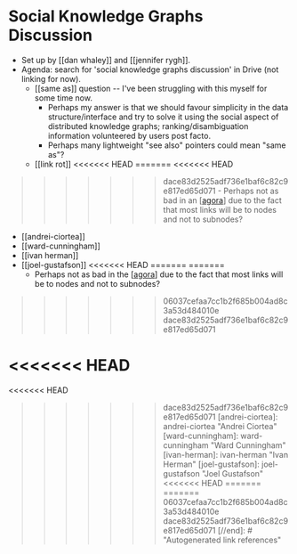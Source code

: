 # Social Knowledge Graphs Discussion

- Set up by [[dan whaley]] and [[jennifer rygh]].
- Agenda: search for 'social knowledge graphs discussion' in Drive (not linking for now).
  - [[same as]] question -- I've been struggling with this myself for some time now.
    - Perhaps my answer is that we should favour simplicity in the data structure/interface and try to solve it using the social aspect of distributed knowledge graphs; ranking/disambiguation information volunteered by users post facto.
    - Perhaps many lightweight "see also" pointers could mean "same as"?
  - [[link rot]]
<<<<<<< HEAD
=======
<<<<<<< HEAD
>>>>>>> dace83d2525adf736e1baf6c82c9e817ed65d071
    - Perhaps not as bad in an [[agora]] due to the fact that most links will be to nodes and not to subnodes?
- [[andrei-ciortea]]
- [[ward-cunningham]]
- [[ivan herman]]
- [[joel-gustafson]]
<<<<<<< HEAD
=======
=======
    - Perhaps not as bad in the [[agora]] due to the fact that most links will be to nodes and not to subnodes?
>>>>>>> 06037cefaa7cc1b2f685b004ad8c3a53d484010e
>>>>>>> dace83d2525adf736e1baf6c82c9e817ed65d071



[//begin]: # "Autogenerated link references for markdown compatibility"
[dan-whaley]: dan-whaley "Dan Whaley"
[jennifer-rygh]: jennifer-rygh "Jennifer Rygh"
[link-rot]: link-rot "Link Rot"
[agora]: agora "Agora"
<<<<<<< HEAD
=======
<<<<<<< HEAD
>>>>>>> dace83d2525adf736e1baf6c82c9e817ed65d071
[andrei-ciortea]: andrei-ciortea "Andrei Ciortea"
[ward-cunningham]: ward-cunningham "Ward Cunningham"
[ivan-herman]: ivan-herman "Ivan Herman"
[joel-gustafson]: joel-gustafson "Joel Gustafson"
<<<<<<< HEAD
=======
=======
>>>>>>> 06037cefaa7cc1b2f685b004ad8c3a53d484010e
>>>>>>> dace83d2525adf736e1baf6c82c9e817ed65d071
[//end]: # "Autogenerated link references"